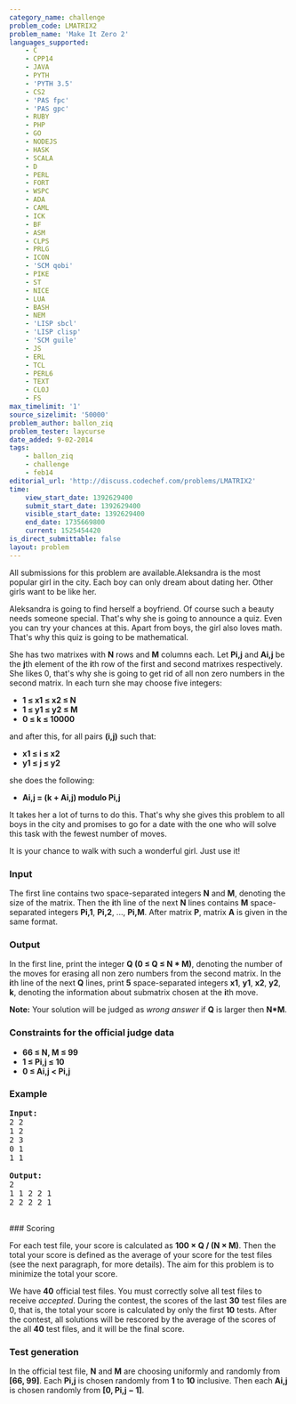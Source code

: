 ```yaml
---
category_name: challenge
problem_code: LMATRIX2
problem_name: 'Make It Zero 2'
languages_supported:
    - C
    - CPP14
    - JAVA
    - PYTH
    - 'PYTH 3.5'
    - CS2
    - 'PAS fpc'
    - 'PAS gpc'
    - RUBY
    - PHP
    - GO
    - NODEJS
    - HASK
    - SCALA
    - D
    - PERL
    - FORT
    - WSPC
    - ADA
    - CAML
    - ICK
    - BF
    - ASM
    - CLPS
    - PRLG
    - ICON
    - 'SCM qobi'
    - PIKE
    - ST
    - NICE
    - LUA
    - BASH
    - NEM
    - 'LISP sbcl'
    - 'LISP clisp'
    - 'SCM guile'
    - JS
    - ERL
    - TCL
    - PERL6
    - TEXT
    - CLOJ
    - FS
max_timelimit: '1'
source_sizelimit: '50000'
problem_author: ballon_ziq
problem_tester: laycurse
date_added: 9-02-2014
tags:
    - ballon_ziq
    - challenge
    - feb14
editorial_url: 'http://discuss.codechef.com/problems/LMATRIX2'
time:
    view_start_date: 1392629400
    submit_start_date: 1392629400
    visible_start_date: 1392629400
    end_date: 1735669800
    current: 1525454420
is_direct_submittable: false
layout: problem
---
```

All submissions for this problem are available.Aleksandra is the most popular girl in the city. Each boy can only dream about dating her. Other girls want to be like her.

Aleksandra is going to find herself a boyfriend. Of course such a beauty needs someone special. That's why she is going to announce a quiz. Even you can try your chances at this. Apart from boys, the girl also loves math. That's why this quiz is going to be mathematical.

She has two matrixes with **N** rows and **M** columns each. Let **Pi,j** and **Ai,j** be the **j**th element of the **i**th row of the first and second matrixes respectively. She likes 0, that's why she is going to get rid of all non zero numbers in the second matrix. In each turn she may choose five integers:

- **1 ≤ x1 ≤ x2 ≤ N**
- **1 ≤ y1 ≤ y2 ≤ M**
- **0 ≤ k ≤ 10000**

and after this, for all pairs **(i,j)** such that:

- **x1 ≤ i ≤ x2**
- **y1 ≤ j ≤ y2**

she does the following:

- **Ai,j = (k + Ai,j) modulo Pi,j**

It takes her a lot of turns to do this. That's why she gives this problem to all boys in the city and promises to go for a date with the one who will solve this task with the fewest number of moves.

It is your chance to walk with such a wonderful girl. Just use it!

### Input

The first line contains two space-separated integers **N** and **M**, denoting the size of the matrix. Then the **i**th line of the next **N** lines contains **M** space-separated integers **Pi,1**, **Pi,2**, ..., **Pi,M**. After matrix **P**, matrix **A** is given in the same format.

### Output

In the first line, print the integer **Q (0 ≤ Q ≤ N \* M)**, denoting the number of the moves for erasing all non zero numbers from the second matrix. In the **i**th line of the next **Q** lines, print **5** space-separated integers **x1**, **y1**, **x2**, **y2**, **k**, denoting the information about submatrix chosen at the **i**th move.

**Note:** Your solution will be judged as _wrong answer_ if **Q** is larger then **N\*M**.

### Constraints for the official judge data

- **66 ≤ N, M ≤ 99**
- **1 ≤ Pi,j ≤ 10**
- **0 ≤ Ai,j < Pi,j**

### Example

<pre>
<b>Input:</b>
2 2
1 2
2 3
0 1
1 1

<b>Output:</b>
2
1 1 2 2 1
2 2 2 2 1

</pre>### Scoring

For each test file, your score is calculated as **100 × Q / (N × M)**. Then the total your score is defined as the average of your score for the test files (see the next paragraph, for more details). The aim for this problem is to minimize the total your score.

We have **40** official test files. You must correctly solve all test files to receive _accepted_. During the contest, the scores of the last **30** test files are 0, that is, the total your score is calculated by only the first **10** tests. After the contest, all solutions will be rescored by the average of the scores of the all **40** test files, and it will be the final score.

### Test generation

In the official test file, **N** and **M** are choosing uniformly and randomly from **\[66, 99\]**. Each **Pi,j** is chosen randomly from **1** to **10** inclusive. Then each **Ai,j** is chosen randomly from **\[0, Pi,j − 1\]**.
